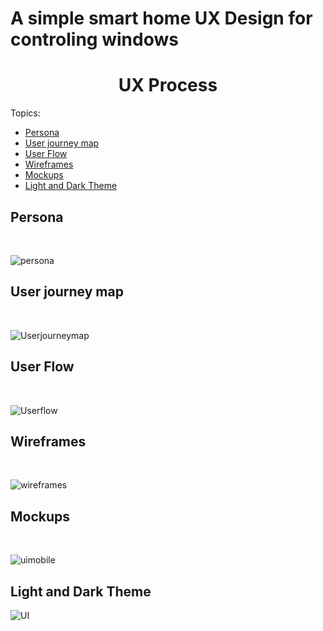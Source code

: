 # A simple smart home UX Design for controling windows

<h1 align="center">
    UX Process 
</h1>

Topics:
  - [Persona](#persona)
  - [User journey map](#user-journey-map)
  - [User Flow](#user-flow)
  - [Wireframes](#wireframes)
  - [Mockups](#mockups)
  - [Light and Dark Theme](#light-and-dark-theme)


## Persona
&nbsp;

![persona](https://github.com/Behnaz-HP/Behnaz-HP.github.io/blob/main/smart_home/persona.png)

## User journey map
&nbsp;

![Userjourneymap](https://github.com/Behnaz-HP/Behnaz-HP.github.io/blob/main/smart_home/userjourney%20map.png)

## User Flow
&nbsp;

![Userflow](https://github.com/Behnaz-HP/Behnaz-HP.github.io/blob/main/smart_home/User%20flow.png)

## Wireframes
&nbsp;

![wireframes](https://github.com/Behnaz-HP/Behnaz-HP.github.io/blob/main/smart_home/wireframe.png)

## Mockups
&nbsp;

![uimobile](https://github.com/Behnaz-HP/Behnaz-HP.github.io/blob/main/smart_home/ui%20mobile.png)

                                                       
                                                
## Light and Dark Theme

![UI](https://github.com/Behnaz-HP/Behnaz-HP.github.io/blob/main/smart_home/UI%20Behnaz.png)


